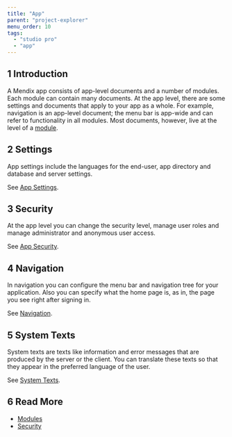 ```yaml
---
title: "App"
parent: "project-explorer"
menu_order: 10
tags:
  - "studio pro"
  - "app"
---
```


## 1 Introduction

A Mendix app consists of app-level documents and a number of modules. Each module can contain many documents. At the app level, there are some settings and documents that apply to your app as a whole. For example, navigation is an app-level document; the menu bar is app-wide and can refer to functionality in all modules. Most documents, however, live at the level of a [module](modules).

## 2 Settings

App settings include the languages for the end-user, app directory and database and server settings.

See [App Settings](project-settings).

## 3 Security

At the app level you can change the security level, manage user roles and manage administrator and anonymous user access.

See [App Security](project-security).

## 4 Navigation

In navigation you can configure the menu bar and navigation tree for your application. Also you can specify what the home page is, as in, the page you see right after signing in.

See [Navigation](navigation).

## 5 System Texts

System texts are texts like information and error messages that are produced by the server or the client. You can translate these texts so that they appear in the preferred language of the user.

See [System Texts](system-texts).

## 6 Read More

* [Modules](modules)
* [Security](security)